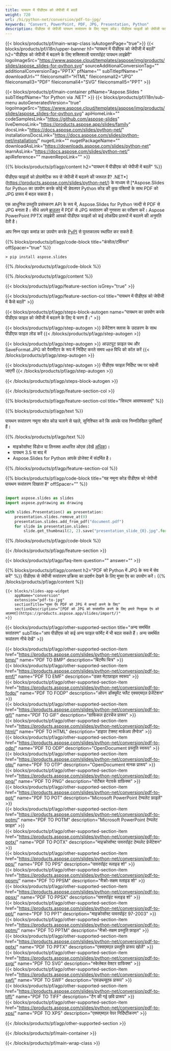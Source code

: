```yaml
---
title: पायथन में पीडीएफ को जेपीजी में बदलें
weight: 720
url: /hi/python-net/conversion/pdf-to-jpg/ 
keywords: "Convert, PowerPoint, PDF, JPG, Presentation, Python"
description: पीडीएफ से जेपीजी पायथन रूपांतरण के लिए नमूना कोड। पीडीएफ फाइलों को जेपीजी फाइलों में बैच रूपांतरण के लिए पावरपॉइंट पायथन एपीआई का उपयोग करें।
---
```


{{< blocks/products/pf/main-wrap-class isAutogenPage="true">}}
{{< blocks/products/pf/i18n/upper-banner h1="पायथन में पीडीएफ को जेपीजी में बदलें" h2="पीडीएफ को जेपीजी में बदलने के लिए शक्तिशाली पावरपॉइंट पायथन लाइब्रेरी" logoImageSrc="https://www.aspose.cloud/templates/aspose/img/products/slides/aspose_slides-for-python.svg" sourceAdditionalConversionTag="" additionalConversionTag="PPTX" pfName="" subTitlepfName="" downloadUrl="" fileiconsmall1="HTML" fileiconsmall2="JPG" fileiconsmall3="PDF" fileiconsmall4="SVG" fileiconsmall5="PPT" >}}

{{< blocks/products/pf/main-container pfName="Aspose.Slides " subTitlepfName="for Python via .NET" >}}
{{< blocks/products/pf/i18n/sub-menu autoGeneratedVersion="true" logoImageSrc="https://www.aspose.cloud/templates/aspose/img/products/slides/aspose_slides-for-python.svg" apiHomeLink="" codeSamplesLink="https://github.com/aspose-slides" liveDemosLink="https://products.aspose.app/slides/family" docsLink="https://docs.aspose.com/slides/python-net/" installationsDocsLink="https://docs.aspose.com/slides/python-net/installation/" nugetLink="" nugetPackageName="" downloadAsLink="https://downloads.aspose.com/slides/python-net" learnAsLink="https://docs.aspose.com/slides/python-net/" apiReference="" mavenRepoLink="" >}}

{{% blocks/products/pf/agp/content h2="पायथन में पीडीएफ को जेपीजी में बदलें" %}}

पीडीएफ फाइलों को प्रोग्रामेटिक रूप से जेपीजी में बदलने की जरूरत है? .NET*](https://products.aspose.com/slides/python-net/) के माध्यम से [*Aspose.Slides for Python का उपयोग करके कोई भी डेवलपर Python कोड की कुछ पंक्तियों के साथ PDF को JPG प्रारूप में बदल सकता है।

एक आधुनिक प्रस्तुति प्रसंस्करण API के रूप में, Aspose.Slides for Python जल्दी से PDF से JPG बनाता है। सीधे अपने [ब्राउज़र](https://products.aspose.app/slides/conversion/ppt-to-jpg) में PDF से JPG रूपांतरण की गुणवत्ता का परीक्षण करें। Aspose PowerPoint PPTX लाइब्रेरी आपको पीडीएफ फाइलों को कई लोकप्रिय प्रारूपों में बदलने की अनुमति देती है।

आप निम्न पाइप कमांड का उपयोग करके [PyPI](https://pypi.org/project/Aspose.Slides/) से पुस्तकालय स्थापित कर सकते हैं:

{{% blocks/products/pf/agp/code-block title="कंसोल/टर्मिनल" offSpacer="true" %}}

```console
> pip install aspose.slides

```

{{% /blocks/products/pf/agp/code-block %}}

{{% /blocks/products/pf/agp/content %}}

{{< blocks/products/pf/agp/feature-section isGrey="true" >}}

{{< blocks/products/pf/agp/feature-section-col title="पायथन में पीडीएफ को जेपीजी में कैसे बदलें" >}}

{{< blocks/products/pf/agp/steps-block-autogen name="पायथन का उपयोग करके पीडीएफ फाइल को जेपीजी में बदलने के लिए ये चरण हैं।" >}}

{{< blocks/products/pf/agp/step-autogen >}}
प्रेजेंटेशन क्लास के उदाहरण के साथ पीडीएफ फाइल लोड करें
{{< /blocks/products/pf/agp/step-autogen >}}

{{< blocks/products/pf/agp/step-autogen >}}
आउटपुट फ़ाइल पथ और SaveFormat.JPG को पैरामीटर के रूप में निर्दिष्ट करते समय `सहेजें` विधि को कॉल करें
{{< /blocks/products/pf/agp/step-autogen >}}

{{< blocks/products/pf/agp/step-autogen >}}
पीडीएफ फाइल निर्दिष्ट पथ पर सहेजी जाएगी
{{< /blocks/products/pf/agp/step-autogen >}}

{{< /blocks/products/pf/agp/steps-block-autogen >}}

{{< /blocks/products/pf/agp/feature-section-col >}}

{{% blocks/products/pf/agp/feature-section-col title="सिस्टम आवश्यकताएं" %}}

{{% blocks/products/pf/agp/text %}}

 पायथन रूपांतरण नमूना स्रोत कोड चलाने से पहले, सुनिश्चित करें कि आपके पास निम्नलिखित पूर्वापेक्षाएँ हैं।

{{% /blocks/products/pf/agp/text %}}

- माइक्रोसॉफ्ट विंडोज या लिनक्स आधारित ओएस (देखें [अधिक](https://docs.aspose.com/slides/python-net/system-requirements/))।
- पायथन 3.5 या बाद में
- Aspose.Slides for Python आपके प्रोजेक्ट में संदर्भित है।

{{% /blocks/products/pf/agp/feature-section-col %}}

{{% blocks/products/pf/agp/code-block title="यह नमूना कोड पीडीएफ को जेपीजी पायथन रूपांतरण दिखाता है" offSpacer="" %}}

```py

import aspose.slides as slides
import aspose.pydrawing as drawing

with slides.Presentation() as presentation:
    presentation.slides.remove_at(0)
    presentation.slides.add_from_pdf("document.pdf")
    for slide in presentation.slides:
        slide.get_thumbnail(2, 2).save("presentation_slide_{0}.jpg".format(str(slide.slide_number)), drawing.imaging.ImageFormat.jpeg)

```
{{% /blocks/products/pf/agp/code-block %}}

{{< /blocks/products/pf/agp/feature-section >}}

{{< blocks/products/pf/agp/faq-item question="" answer="" >}}
 
{{% blocks/products/pf/agp/content h2="PDF को Python में JPG के रूप में सेव करें" %}}
पीडीएफ से जेपीजी रूपांतरण प्रक्रिया का प्रदर्शन देखने के लिए मुफ्त ऐप का उपयोग करें। 
{{% /blocks/products/pf/agp/content %}}

<!-- aboutfile Starts -->

<!-- aboutfile Ends -->

    {{< blocks/slides-app-widget 
        appName="conversion"
        extension="pdf-to-jpg"
        sectionTitle="मुफ्त ऐप PDF को JPG में कन्वर्ट करने के लिए" 
        sectionDescription="[PDF को JPG को रूपांतरित करने के लिए हमारे निःशुल्क ऐप को आज़माएं](https://products.aspose.app/slides/import/)" 
    >}}
    
{{< blocks/products/pf/agp/other-supported-section title="अन्य समर्थित रूपांतरण" subTitle="आप पीडीएफ को कई अन्य फाइल फॉर्मेट में भी बदल सकते हैं। अन्य समर्थित रूपांतरण नीचे देखें" >}}

{{< blocks/products/pf/agp/other-supported-section-item href="https://products.aspose.com/slides/python-net/conversion/pdf-to-bmp/" name="PDF TO BMP" description="बिटमैप चित्र" >}}  
{{< blocks/products/pf/agp/other-supported-section-item href="https://products.aspose.com/slides/python-net/conversion/pdf-to-emf/" name="PDF TO EMF" description="उन्नत मेटाफ़ाइल स्वरूप" >}}  
{{< blocks/products/pf/agp/other-supported-section-item href="https://products.aspose.com/slides/python-net/conversion/pdf-to-fodp/" name="PDF TO FODP" description="ओपन डॉक्यूमेंट फ्लैट एक्सएमएल प्रेजेंटेशन" >}}  
{{< blocks/products/pf/agp/other-supported-section-item href="https://products.aspose.com/slides/python-net/conversion/pdf-to-gif/" name="PDF TO GIF" description="ग्राफिकल इंटरचेंज प्रारूप" >}}  
{{< blocks/products/pf/agp/other-supported-section-item href="https://products.aspose.com/slides/python-net/conversion/pdf-to-html/" name="PDF TO HTML" description="हाइपर टेक्स्ट मार्कअप लैंग्वेज" >}}  
{{< blocks/products/pf/agp/other-supported-section-item href="https://products.aspose.com/slides/python-net/conversion/pdf-to-odp/" name="PDF TO ODP" description="OpenDocument प्रस्तुति स्वरूप" >}}  
{{< blocks/products/pf/agp/other-supported-section-item href="https://products.aspose.com/slides/python-net/conversion/pdf-to-otp/" name="PDF TO OTP" description="OpenDocument मानक प्रारूप" >}}  
{{< blocks/products/pf/agp/other-supported-section-item href="https://products.aspose.com/slides/python-net/conversion/pdf-to-png/" name="PDF TO PNG" description="पोर्टेबल नेटवर्क ग्राफ़िक्स" >}}  
{{< blocks/products/pf/agp/other-supported-section-item href="https://products.aspose.com/slides/python-net/conversion/pdf-to-pot/" name="PDF TO POT" description="Microsoft PowerPoint टेम्पलेट फ़ाइलें" >}}  
{{< blocks/products/pf/agp/other-supported-section-item href="https://products.aspose.com/slides/python-net/conversion/pdf-to-potm/" name="PDF TO POTM" description="Microsoft PowerPoint टेम्पलेट फ़ाइल" >}}  
{{< blocks/products/pf/agp/other-supported-section-item href="https://products.aspose.com/slides/python-net/conversion/pdf-to-potx/" name="PDF TO POTX" description="माइक्रोसॉफ्ट पावरपॉइंट टेम्पलेट प्रेजेंटेशन" >}}  
{{< blocks/products/pf/agp/other-supported-section-item href="https://products.aspose.com/slides/python-net/conversion/pdf-to-pps/" name="PDF TO PPS" description="पावरपॉइंट स्लाइड शो" >}}  
{{< blocks/products/pf/agp/other-supported-section-item href="https://products.aspose.com/slides/python-net/conversion/pdf-to-ppsm/" name="PDF TO PPSM" description="मैक्रो-सक्षम स्लाइड शो" >}}  
{{< blocks/products/pf/agp/other-supported-section-item href="https://products.aspose.com/slides/python-net/conversion/pdf-to-ppsx/" name="PDF TO PPSX" description="पावरपॉइंट स्लाइड शो" >}}  
{{< blocks/products/pf/agp/other-supported-section-item href="https://products.aspose.com/slides/python-net/conversion/pdf-to-ppt/" name="PDF TO PPT" description="माइक्रोसॉफ्ट पावरपॉइंट 97-2003" >}}  
{{< blocks/products/pf/agp/other-supported-section-item href="https://products.aspose.com/slides/python-net/conversion/pdf-to-pptm/" name="PDF TO PPTM" description="मैक्रो-सक्षम प्रस्तुति फ़ाइल" >}}  
{{< blocks/products/pf/agp/other-supported-section-item href="https://products.aspose.com/slides/python-net/conversion/pdf-to-pptx/" name="PDF TO PPTX" description="एक्सएमएल प्रस्तुति प्रारूप खोलें" >}}  
{{< blocks/products/pf/agp/other-supported-section-item href="https://products.aspose.com/slides/python-net/conversion/pdf-to-svg/" name="PDF TO SVG" description="स्केलेबल वेक्टर ग्राफिक्स" >}}  
{{< blocks/products/pf/agp/other-supported-section-item href="https://products.aspose.com/slides/python-net/conversion/pdf-to-swf/" name="PDF TO SWF" description="एसडब्ल्यूएफ प्रारूप" >}}  
{{< blocks/products/pf/agp/other-supported-section-item href="https://products.aspose.com/slides/python-net/conversion/pdf-to-tiff/" name="PDF TO TIFF" description="टैग की गई छवि प्रारूप" >}}  
{{< blocks/products/pf/agp/other-supported-section-item href="https://products.aspose.com/slides/python-net/conversion/pdf-to-xps/" name="PDF TO XPS" description="एक्सएमएल पेपर निर्दिष्टीकरण" >}}  


{{< /blocks/products/pf/agp/other-supported-section >}}

{{< /blocks/products/pf/main-container >}}
    
{{< /blocks/products/pf/main-wrap-class >}}